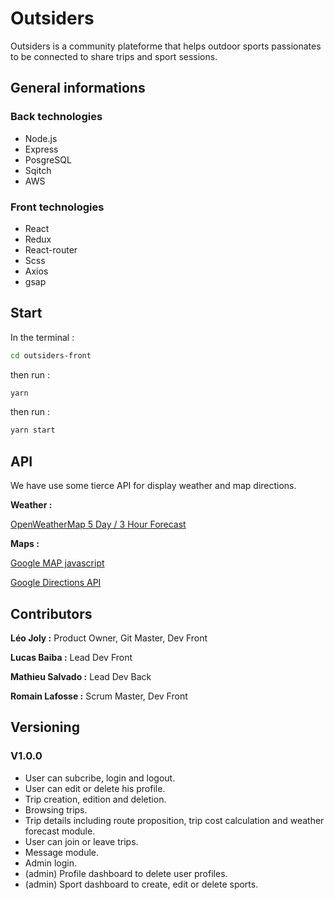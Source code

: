 # Outsiders

Outsiders is a community plateforme that helps outdoor sports passionates to be connected to share trips and sport sessions.

## General informations

### Back technologies

- Node.js
- Express
- PosgreSQL
- Sqitch
- AWS

### Front technologies

- React
- Redux
- React-router
- Scss
- Axios
- gsap

## Start

In the terminal :
```bash
cd outsiders-front
```

then run :
```bash
yarn
```

then run :
```bash
yarn start
```

## API

We have use some tierce API for display weather and map directions.

**Weather :**

[OpenWeatherMap 5 Day / 3 Hour Forecast](https://openweathermap.org/forecast5)

**Maps :**

[Google MAP javascript](https://developers.google.com/maps/documentation/javascript/overview?hl=fr&_ga=2.48779814.1457509484.1612862275-1061190288.1612443930&_gac=1.254631418.1612862331.Cj0KCQiAgomBBhDXARIsAFNyUqP4q8dQQEoA5bL_06KhwlVyrtdjoUySLgd674WlrrjW9iJI7eDffmsaAjV5EALw_wcB)

[Google Directions API](https://developers.google.com/maps/documentation/directions/overview?hl=fr)

## Contributors

**Léo Joly :** Product Owner, Git Master, Dev Front

**Lucas Baiba :** Lead Dev Front

**Mathieu Salvado :** Lead Dev Back

**Romain Lafosse :** Scrum Master, Dev Front

## Versioning

### V1.0.0

- User can subcribe, login and logout.
- User can edit or delete his profile.
- Trip creation, edition and deletion.
- Browsing trips.
- Trip details including route proposition, trip cost calculation and weather forecast module.
- User can join or leave trips.
- Message module.
- Admin login.
- (admin) Profile dashboard to delete user profiles.
- (admin) Sport dashboard to create, edit or delete sports.
